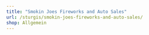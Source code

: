 ```yaml
---
title: "Smokin Joes Fireworks and Auto Sales"
url: /sturgis/smokin-joes-fireworks-and-auto-sales/
shop: Allgemein
---
```

